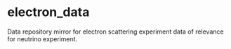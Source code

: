 # electron_data
Data repository mirror for electron scattering experiment data of relevance for neutrino experiment.
